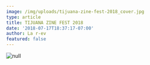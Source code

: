 ```yaml
---
image: /img/uploads/tijuana-zine-fest-2018_cover.jpg
type: article
title: TIJUANA ZINE FEST 2018
date: '2018-07-17T18:37:17-07:00'
author: La r-ev
featured: false
---
```

![null]()
